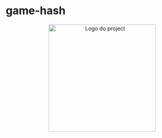 # game-hash

<p align="center">
    <img  src="gitRave.pgj" title="Logo do project" width="280"><br />
  
</p>
